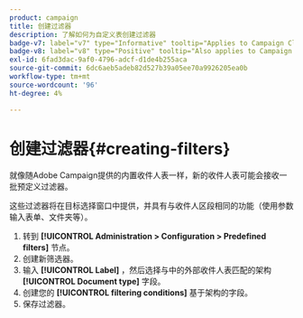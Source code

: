 ```yaml
---
product: campaign
title: 创建过滤器
description: 了解如何为自定义表创建过滤器
badge-v7: label="v7" type="Informative" tooltip="Applies to Campaign Classic v7"
badge-v8: label="v8" type="Positive" tooltip="Also applies to Campaign v8"
exl-id: 6fad3dac-9af0-4796-adcf-d1de4b255aca
source-git-commit: 6dc6aeb5adeb82d527b39a05ee70a9926205ea0b
workflow-type: tm+mt
source-wordcount: '96'
ht-degree: 4%

---
```


# 创建过滤器{#creating-filters}



就像随Adobe Campaign提供的内置收件人表一样，新的收件人表可能会接收一批预定义过滤器。

这些过滤器将在目标选择窗口中提供，并具有与收件人区段相同的功能（使用参数输入表单、文件夹等）。

1. 转到 **[!UICONTROL Administration > Configuration > Predefined filters]** 节点。
1. 创建新筛选器。
1. 输入 **[!UICONTROL Label]** ，然后选择与中的外部收件人表匹配的架构 **[!UICONTROL Document type]** 字段。
1. 创建您的 **[!UICONTROL filtering conditions]** 基于架构的字段。
1. 保存过滤器。
